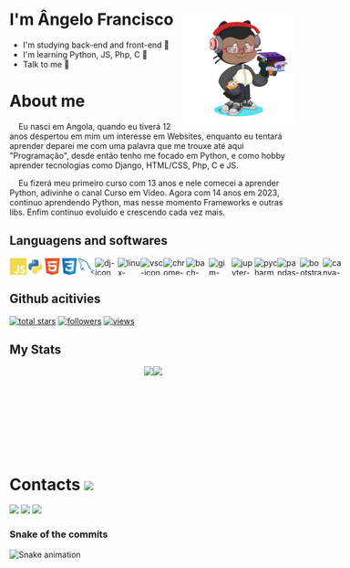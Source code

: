 # I'm Ângelo Francisco <img align="right" alt="coding-time" src="octocat-1677874251663.png" style="width:200px; height: 200px;">
 
*   I'm studying back-end and front-end 🔭
*   I'm learning Python, JS, Php, C 🌱
*   Talk to me 📨

# About me
<p>&nbsp;&nbsp;&nbsp;&nbsp;Eu nasci em Angola, quando eu tiverá 12 anos despertou em mim um interesse em Websites, enquanto eu tentará aprender deparei me com uma palavra que me trouxe até aqui "Programação", desde então tenho me focado em Python, e como hobby aprender tecnologias como Django, HTML/CSS, Php, C e JS.</p>
<p>&nbsp;&nbsp;&nbsp;&nbsp;Eu fizerá meu primeiro curso com 13 anos e nele comecei a aprender Python, adivinhe o canal Curso em Vídeo. Agora com 14 anos em 2023, continuo aprendendo Python, mas nesse momento Frameworks e outras libs. Enfim continuo evoluido e crescendo cada vez mais.</p>

## Languagens and softwares
<div style="display: flex;">
 <img align="center" height="30" width="40" alt="js-icon"  src="https://raw.githubusercontent.com/devicons/devicon/master/icons/javascript/javascript-plain.svg">
    <img align="center" height="30" width="40" alt="python-icon" src="https://raw.githubusercontent.com/devicons/devicon/master/icons/python/python-original.svg">
    <img align="center" height="30" width="40" alt="html-icon" src="https://raw.githubusercontent.com/devicons/devicon/master/icons/html5/html5-original.svg">
    <img align="center" height="30" width="40" alt="css-icon" src="https://raw.githubusercontent.com/devicons/devicon/master/icons/css3/css3-original.svg">
    <img align="center" height="30" width="40" alt="mysql" src="https://raw.githubusercontent.com/devicons/devicon/master/icons/mysql/mysql-original.svg">
    <img align="center" height="30" width="40" alt="dj-icon" src="https://cdn.jsdelivr.net/gh/devicons/devicon/icons/django/django-plain.svg" />
    <img align="center" height="30" width="40" alt="linux-icon" src="https://cdn.jsdelivr.net/gh/devicons/devicon/icons/linux/linux-original.svg" />
    <img align="center" height="30" width="40" alt="vsc-icon" src="https://cdn.jsdelivr.net/gh/devicons/devicon/icons/vscode/vscode-original.svg"/>
    <img align="center" height="30" width="40" alt="chrome-icon" src="https://cdn.jsdelivr.net/gh/devicons/devicon/icons/chrome/chrome-original.svg" />
    <img align="center" height="30" width="40" alt="bach-icon" src="https://cdn.jsdelivr.net/gh/devicons/devicon/icons/bash/bash-original.svg" />
    <img align="center" height="30" width="40" alt="gim-icon" src="https://cdn.jsdelivr.net/gh/devicons/devicon/icons/gimp/gimp-original.svg" />
    <img align="center" height="30" width="40" alt="jupyter-icon" src="https://cdn.jsdelivr.net/gh/devicons/devicon/icons/jupyter/jupyter-original.svg" />
    <img align="center" height="30" width="40" alt="pycharm-icon" src="https://cdn.jsdelivr.net/gh/devicons/devicon/icons/pycharm/pycharm-original.svg" />
    <img  align="center" height="30" width="40" alt="pandas-icon" src="https://cdn.jsdelivr.net/gh/devicons/devicon/icons/pandas/pandas-original.svg" />
    <img align="center" height="30" width="40" alt="bootstrap-icon"src="https://cdn.jsdelivr.net/gh/devicons/devicon/icons/bootstrap/bootstrap-original.svg" />
    <img align="center" height="30" width="40" alt="canva-icon"src="https://cdn.jsdelivr.net/gh/devicons/devicon/icons/canva/canva-original.svg" />       
</div>

## Github acitivies
<p align="left">
  <a href="https://github.com/angelofran?tab=repositories&sort=stargazers">
    <img alt="total stars" title="Total stars on GitHub" src="https://custom-icon-badges.herokuapp.com/badge/dynamic/json?logo=star&color=55960c&labelColor=488207&label=Stars&style=for-the-badge&query=%24.stars&url=https://api.github-star-counter.workers.dev/user/angelofran"  width="90px"/></a>
  <a href="https://github.com/angelofran?tab=followers">
    <img alt="followers" title="Follow me on Github" src="https://custom-icon-badges.herokuapp.com/github/followers/angelofran?color=236ad3&labelColor=1155ba&style=for-the-badge&logo=person-add&label=Follow&logoColor=white" width="100px"/></a>
  <a href="https://github.com/angelofran">
    <img alt="views" title="GitHub profile views" src="https://shields-io-visitor-counter.herokuapp.com/badge?page=angelofran&style=for-the-badge" width="100px" /></a>
</p>
 
## My Stats
<div style="display:flex;justify-content:center;">
 <img height="150em" src="https://github-readme-stats-git-masterrstaa-rickstaa.vercel.app/api?username=angelofran&show_icons=true&theme=dark&include_all_commits=true&count_private=true"/>
 <img height="150em" src="https://github-readme-stats-git-masterrstaa-rickstaa.vercel.app/api/top-langs/?username=angelofran&layout=compact&langs_count=7&theme=dark"/>
</div>

# Contacts  <img src="https://thumbs.gfycat.com/SingleInsecureAnhinga-max-1mb.gif" width="40px">
<a href="https://www.instagram.com/angelofran_/" target="_blank"><img src="https://img.shields.io/badge/-Instagram-%23E4405F?style=for-the-badge&logo=instagram&logoColor=white" target="_blank"></a>
<a href = "mailto:angelofrancisco08@icloud.com"><img src="https://img.shields.io/badge/-Gmail-%23333?style=for-the-badge&logo=gmail&logoColor=white" target="_blank"></a>
  <a href = "https://wa.me/244926422462?text=Oi, vim do github."><img src="https://img.shields.io/badge/-Whatsapp-00ff00?style=for-the-badge&logo=whatsapp&logoColor=white" target="_blank"></a>




### Snake of the commits 

![Snake animation](https://github.com/angelofran/angelofran/blob/output/github-contribution-grid-snake.svg)

